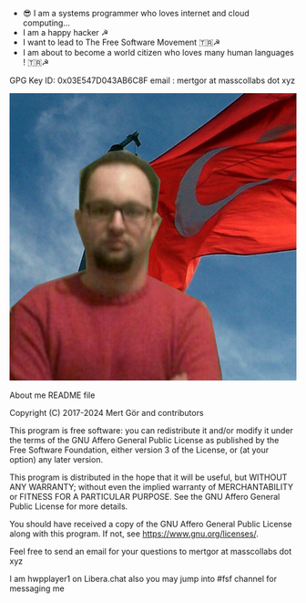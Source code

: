* 😎 I am a systems programmer who loves internet and cloud computing...
* I am a happy hacker ☭
* I want to lead to The Free Software Movement 🇹🇷☭
* I am about to become a world citizen who loves many human languages ! 🇹🇷☭

GPG Key ID: 0x03E547D043AB6C8F
email : mertgor at masscollabs dot xyz

![Mert Gör](trmertgor.png)

About me README file

Copyright (C) 2017-2024 Mert Gör and contributors

This program is free software: you can redistribute it and/or modify
it under the terms of the GNU Affero General Public License as published
by the Free Software Foundation, either version 3 of the License, or
(at your option) any later version.

This program is distributed in the hope that it will be useful,
but WITHOUT ANY WARRANTY; without even the implied warranty of
MERCHANTABILITY or FITNESS FOR A PARTICULAR PURPOSE.  See the
GNU Affero General Public License for more details.

You should have received a copy of the GNU Affero General Public License
along with this program.  If not, see <https://www.gnu.org/licenses/>.

Feel free to send an email for your questions to mertgor at masscollabs dot xyz

I am hwpplayer1 on Libera.chat also you may jump into #fsf channel for messaging me

 







 






 

